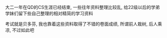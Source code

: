 大二一年在QD的CS生涯已经结束, 一些往年资料整理比较乱, 给22级以后的学弟学妹们留下些自己整理的相对精简的学习资料

考试就是贝多芬, 我也靠着这些资料取得了不错的卷面成绩, 所谓前人栽树, 后人乘凉, 不过如此吧